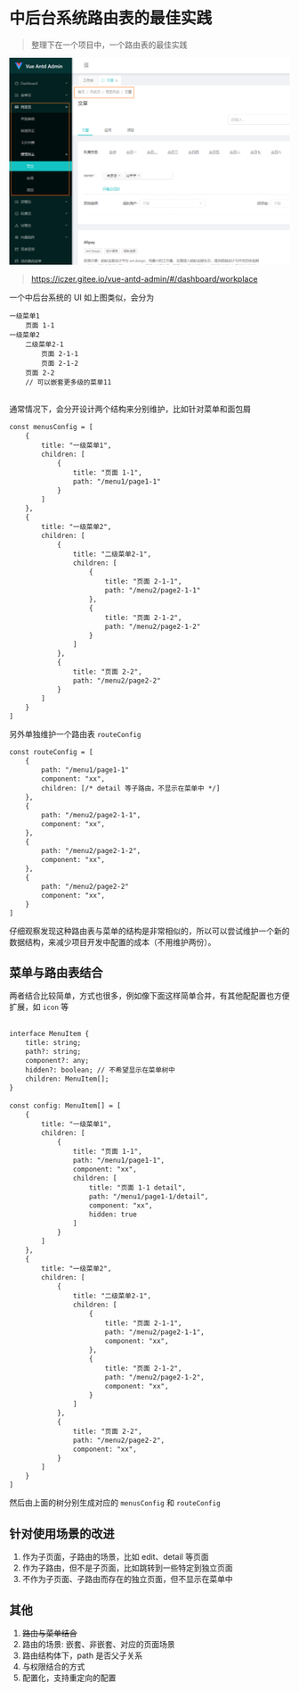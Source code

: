 # 中后台系统路由表的最佳实践

> 整理下在一个项目中，一个路由表的最佳实践

![](./imgs/admin-sys.png)

> <https://iczer.gitee.io/vue-antd-admin/#/dashboard/workplace>

一个中后台系统的 UI 如上图类似，会分为

```text
一级菜单1
    页面 1-1
一级菜单2
    二级菜单2-1
        页面 2-1-1
        页面 2-1-2
    页面 2-2
    // 可以嵌套更多级的菜单11
    
```

通常情况下，会分开设计两个结构来分别维护，比如针对菜单和面包屑

```tsx
const menusConfig = [
    {
        title: "一级菜单1",
        children: [
            {
                title: "页面 1-1",
                path: "/menu1/page1-1"
            }
        ]
    },
    {
        title: "一级菜单2",
        children: [
            {
                title: "二级菜单2-1",
                children: [
                    {
                        title: "页面 2-1-1",
                        path: "/menu2/page2-1-1"
                    },
                    {
                        title: "页面 2-1-2",
                        path: "/menu2/page2-1-2"
                    }
                ]
            },
            {
                title: "页面 2-2",
                path: "/menu2/page2-2"
            }
        ]
    }
]
```

另外单独维护一个路由表 `routeConfig`

```tsx
const routeConfig = [
    {
        path: "/menu1/page1-1"
        component: "xx",
        children: [/* detail 等子路由，不显示在菜单中 */]
    },
    {
        path: "/menu2/page2-1-1",
        component: "xx",
    },
    {
        path: "/menu2/page2-1-2",
        component: "xx",
    },
    {
        path: "/menu2/page2-2"
        component: "xx",
    }
]
```

仔细观察发现这种路由表与菜单的结构是非常相似的，所以可以尝试维护一个新的数据结构，来减少项目开发中配置的成本（不用维护两份）。

## 菜单与路由表结合

两者结合比较简单，方式也很多，例如像下面这样简单合并，有其他配配置也方便扩展，如 `icon` 等

```tsx

interface MenuItem {
    title: string;
    path?: string;
    component?: any;
    hidden?: boolean; // 不希望显示在菜单树中
    children: MenuItem[];
}

const config: MenuItem[] = [
    {
        title: "一级菜单1",
        children: [
            {
                title: "页面 1-1",
                path: "/menu1/page1-1",
                component: "xx",
                children: [
                    title: "页面 1-1 detail",
                    path: "/menu1/page1-1/detail",
                    component: "xx",
                    hidden: true
                ]
            }
        ]
    },
    {
        title: "一级菜单2",
        children: [
            {
                title: "二级菜单2-1",
                children: [
                    {
                        title: "页面 2-1-1",
                        path: "/menu2/page2-1-1",
                        component: "xx",
                    },
                    {
                        title: "页面 2-1-2",
                        path: "/menu2/page2-1-2",
                        component: "xx",
                    }
                ]
            },
            {
                title: "页面 2-2",
                path: "/menu2/page2-2",
                component: "xx",
            }
        ]
    }
]

```

然后由上面的树分别生成对应的 `menusConfig` 和 `routeConfig`

## 针对使用场景的改进

1. 作为子页面，子路由的场景，比如 edit、detail 等页面
2. 作为子路由，但不是子页面，比如跳转到一些特定到独立页面
3. 不作为子页面、子路由而存在的独立页面，但不显示在菜单中

## 其他

1. ~~路由与菜单结合~~
2. 路由的场景: 嵌套、非嵌套、对应的页面场景
3. 路由结构体下，path 是否父子关系
4. 与权限结合的方式
5. 配置化，支持重定向的配置
